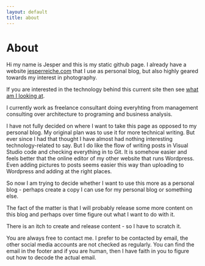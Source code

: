 ```yaml
---
layout: default
title: about
---
```


# About

Hi my name is Jesper and this is my static github page. I already have a website [jesperreiche.com](https://www.jesperreiche.com) that I use as personal blog, but also highly geared towards my interest in photography. 

If you are interested in the technology behind this current site then see [what am I looking at](/what-am-i-looking-at).

I currently work as freelance consultant doing everyhting from management consulting over architecture to programing and business analysis. 

I have not fully decided on where I want to take this page as opposed to my personal blog. My original plan was to use it for more technical writing. But ever since I had that thought I have almost had nothing interesting technology-related to say. But I do like the flow of writing posts in Visual Studio code and checking everything in to Git. It is somehow easier and feels better that the online editor of my other website that runs Wordpress. Even adding pictures to posts seems easier this way than uploading to Wordpress and adding at the right places.

So now I am trying to decide whether I want to use this more as a personal blog - perhaps create a copy I can use for my personal blog or something else.

The fact of the matter is that I will probably release some more content on this blog and perhaps over time figure out what I want to do with it.

There is an itch to create and release content - so I have to scratch it.

You are always free to contact me. I prefer to be contacted by email, the other social media accounts are not checked as regularly. You can find the email in the footer and if you are human, then I have faith in you to figure out how to decode the actual email. 
